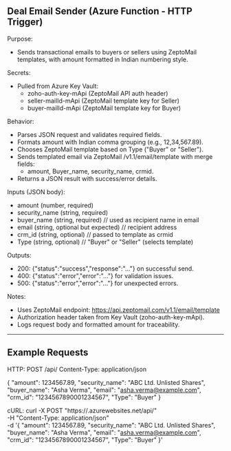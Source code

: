 Deal Email Sender (Azure Function - HTTP Trigger)
-------------------------------------------------

Purpose:
- Sends transactional emails to buyers or sellers using ZeptoMail templates, with amount formatted in Indian numbering style.

Secrets:
- Pulled from Azure Key Vault:
  - zoho-auth-key-mApi (ZeptoMail API auth header)
  - seller-mailId-mApi (ZeptoMail template key for Seller)
  - buyer-mailId-mApi  (ZeptoMail template key for Buyer)

Behavior:
- Parses JSON request and validates required fields.
- Formats amount with Indian comma grouping (e.g., 12,34,567.89).
- Chooses ZeptoMail template based on Type ("Buyer" or "Seller").
- Sends templated email via ZeptoMail /v1.1/email/template with merge fields:
  - amount, Buyer_name, security_name, crmid.
- Returns a JSON result with success/error details.

Inputs (JSON body):
- amount         (number, required)
- security_name  (string, required)
- buyer_name     (string, required)   // used as recipient name in email
- email          (string, optional but expected) // recipient address
- crm_id         (string, optional)   // passed to template as crmid
- Type           (string, optional)   // "Buyer" or "Seller" (selects template)

Outputs:
- 200: {"status":"success","response":"..."} on successful send.
- 400: {"status":"error","error":"..."} for validation issues.
- 500: {"status":"error","error":"..."} for unexpected errors.

Notes:
- Uses ZeptoMail endpoint: https://api.zeptomail.com/v1.1/email/template
- Authorization header taken from Key Vault (zoho-auth-key-mApi).
- Logs request body and formatted amount for traceability.

-------------------------------------------------
Example Requests
-------------------------------------------------

HTTP:
POST /api/<function>
Content-Type: application/json

{
  "amount": 1234567.89,
  "security_name": "ABC Ltd. Unlisted Shares",
  "buyer_name": "Asha Verma",
  "email": "asha.verma@example.com",
  "crm_id": "1234567890001234567",
  "Type": "Buyer"
}

cURL:
curl -X POST "https://<your-func-app>.azurewebsites.net/api/<function>" \
  -H "Content-Type: application/json" \
  -d '{
    "amount": 1234567.89,
    "security_name": "ABC Ltd. Unlisted Shares",
    "buyer_name": "Asha Verma",
    "email": "asha.verma@example.com",
    "crm_id": "1234567890001234567",
    "Type": "Buyer"
  }'
